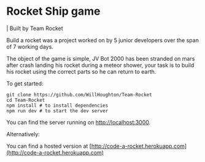 # Rocket Ship game
| Built by Team Rocket

Build a rocket was a project worked on by 5 junior developers over the span of 7 working days. 

The object of the game is simple, JV Bot 2000 has been stranded on mars after crash landing his rocket during a meteor shower, your task is to build his rocket using the correct parts so he can return to earth.


To get started:

```
git clone https://github.com/WillHoughton/Team-Rocket
cd Team-Rocket
npm install # to install dependencies
npm run dev # to start the dev server
```
You can find the server running on [http://localhost:3000](http://localhost:3000).

Alternatively:

You can find a hosted version at [http://code-a-rocket.herokuapp.com](http://code-a-rocket.herokuapp.com)





